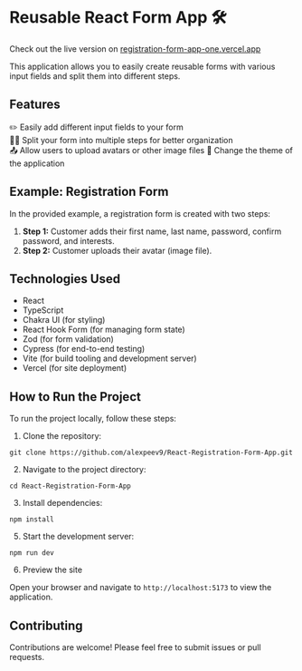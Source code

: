 # Reusable React Form App 🛠️

Check out the live version on [registration-form-app-one.vercel.app](https://registration-form-app-one.vercel.app)

This application allows you to easily create reusable forms with various input fields and split them into different steps.

## Features

✏️ Easily add different input fields to your form  
🚶‍♂️ Split your form into multiple steps for better organization  
📤 Allow users to upload avatars or other image files
🎨 Change the theme of the application

## Example: Registration Form

In the provided example, a registration form is created with two steps:

1. **Step 1:** Customer adds their first name, last name, password, confirm password, and interests.
2. **Step 2:** Customer uploads their avatar (image file).

## Technologies Used

- React
- TypeScript
- Chakra UI (for styling)
- React Hook Form (for managing form state)
- Zod (for form validation)
- Cypress (for end-to-end testing)
- Vite (for build tooling and development server)
- Vercel (for site deployment)

## How to Run the Project

To run the project locally, follow these steps:

1. Clone the repository:

```
git clone https://github.com/alexpeev9/React-Registration-Form-App.git
```

2. Navigate to the project directory:

```
cd React-Registration-Form-App
```

3. Install dependencies:

```
npm install
```

5. Start the development server:

```
npm run dev
```

6. Preview the site

Open your browser and navigate to `http://localhost:5173` to view the application.

## Contributing

Contributions are welcome! Please feel free to submit issues or pull requests.

